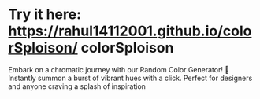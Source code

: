 # Try it here: https://rahul14112001.github.io/colorSploison/   colorSploison
Embark on a chromatic journey with our Random Color Generator! 🌈 Instantly summon a burst of vibrant hues with a click. Perfect for designers and anyone craving a splash of inspiration
